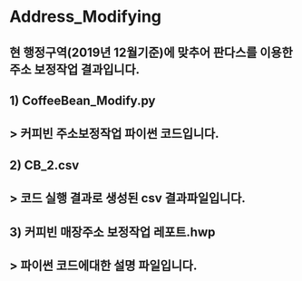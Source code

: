 # Address_Modifying
## 현 행정구역(2019년 12월기준)에 맞추어 판다스를 이용한 주소 보정작업 결과입니다.

## 1) CoffeeBean_Modify.py
## > 커피빈 주소보정작업 파이썬 코드입니다.

## 2) CB_2.csv
## > 코드 실행 결과로 생성된 csv 결과파일입니다.

## 3)  커피빈 매장주소 보정작업 레포트.hwp
## > 파이썬 코드에대한 설명 파일입니다.
